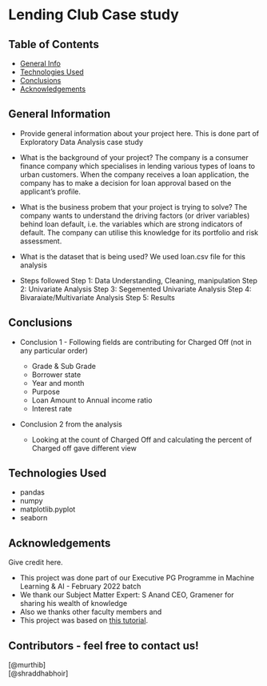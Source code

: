 # Lending Club Case study


## Table of Contents
* [General Info](#general-information)
* [Technologies Used](#technologies-used)
* [Conclusions](#conclusions)
* [Acknowledgements](#acknowledgements)

<!-- You can include any other section that is pertinent to your problem -->

## General Information
- Provide general information about your project here.
This is done part of Exploratory Data Analysis case study

- What is the background of your project?
The company is a consumer finance company which specialises in lending various types of loans to urban customers. When the company receives a loan application, the company has to make a decision for loan approval based on the applicant’s profile. 

- What is the business probem that your project is trying to solve?
The company wants to understand the driving factors (or driver variables) behind loan default, i.e. the variables which are strong indicators of default.  The company can utilise this knowledge for its portfolio and risk assessment. 

- What is the dataset that is being used?
We used loan.csv file for this analysis

<!-- You don't have to answer all the questions - just the ones relevant to your project. -->
- Steps followed
Step 1: Data Understanding, Cleaning, manipulation
Step 2: Univariate Analysis
Step 3: Segemented Univariate Analysis
Step 4: Bivaraiate/Multivariate Analysis
Step 5: Results

## Conclusions
- Conclusion 1 - Following fields are contributing for Charged Off (not in any particular order)
  - Grade & Sub Grade
  - Borrower state
  - Year and month
  - Purpose 
  - Loan Amount to Annual income ratio
  - Interest rate
  
- Conclusion 2 from the analysis
  - Looking at the count of Charged Off and calculating the percent of Charged off gave different view

<!-- You don't have to answer all the questions - just the ones relevant to your project. -->


## Technologies Used
- pandas
- numpy
- matplotlib.pyplot
- seaborn

<!-- As the libraries versions keep on changing, it is recommended to mention the version of library used in this project -->

## Acknowledgements
Give credit here.
- This project was done part of our Executive PG Programme in Machine Learning & AI - February 2022 batch
- We thank our Subject Matter Expert: S Anand CEO, Gramener for sharing his wealth of knowledge 
- Also we thanks other faculty members and 
- This project was based on [this tutorial](https://www.example.com).


## Contributors - feel free to contact us!
 [@murthib]       
 [@shraddhabhoir]  


